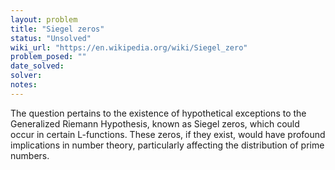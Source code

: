 ```yaml
---
layout: problem
title: "Siegel zeros"
status: "Unsolved"
wiki_url: "https://en.wikipedia.org/wiki/Siegel_zero"
problem_posed: ""
date_solved:
solver:
notes:
---
```

The question pertains to the existence of hypothetical exceptions to the Generalized Riemann Hypothesis, known as Siegel zeros, which could occur in certain L-functions. These zeros, if they exist, would have profound implications in number theory, particularly affecting the distribution of prime numbers.